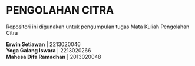 # PENGOLAHAN CITRA

Repositori ini digunakan untuk pengumpulan tugas Mata Kuliah Pengolahan Citra  

**Erwin Setiawan** | 2213020046  
**Yoga Galang Iswara** | 2213020266  
**Mahesa Difa Ramadhan** | 2013020048  

